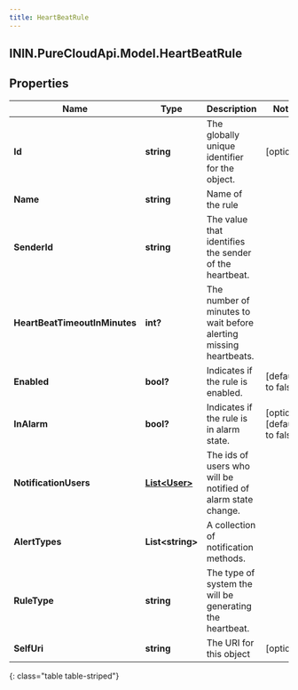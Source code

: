 ```yaml
---
title: HeartBeatRule
---
```

## ININ.PureCloudApi.Model.HeartBeatRule

## Properties

|Name | Type | Description | Notes|
|------------ | ------------- | ------------- | -------------|
| **Id** | **string** | The globally unique identifier for the object. | [optional] |
| **Name** | **string** | Name of the rule | |
| **SenderId** | **string** | The value that identifies the sender of the heartbeat. | |
| **HeartBeatTimeoutInMinutes** | **int?** | The number of minutes to wait before alerting missing heartbeats. | |
| **Enabled** | **bool?** | Indicates if the rule is enabled. | [default to false]|
| **InAlarm** | **bool?** | Indicates if the rule is in alarm state. | [optional] [default to false]|
| **NotificationUsers** | [**List&lt;User&gt;**](User.html) | The ids of users who will be notified of alarm state change. | |
| **AlertTypes** | **List&lt;string&gt;** | A collection of notification methods. | |
| **RuleType** | **string** | The type of system the will be generating the heartbeat. | |
| **SelfUri** | **string** | The URI for this object | [optional] |
{: class="table table-striped"}


